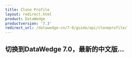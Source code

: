 ```yaml
---
title: Clone Profile 
layout: redirect.html
product: DataWedge
productversion: '7.3'
redirect_url: /datawedge-cn/7-0/guide/api/cloneprofile/
---
```


## 切换到DataWedge 7.0，最新的中文版...


